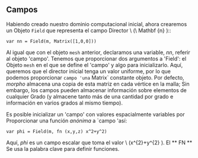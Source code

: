 <!-- TRANSLATED by md-translate -->
## Campos

Habiendo creado nuestro dominio computacional inicial, ahora crearemos un
Objeto `Field` que representa el campo Director \ (\ Mathbf {n} \)::

```
var nn = Field(m, Matrix([1,0,0]))
```

Al igual que con el objeto `mesh` anterior, declaramos una variable, _nn_, referir
al objeto 'campo'.
Tenemos que proporcionar dos argumentos a 'Field': el
Objeto `mesh` en el que se define el 'campo' y algo para
inicializarlo.
Aquí, queremos que el director inicial tenga un
valor uniforme, por lo que podemos proporcionar `campo 'una` Matrix` constante
objeto.
Por defecto, _morpho_ almacena una copia de esta matriz en cada vértice
en la malla;
Sin embargo, los campos pueden almacenar información sobre elementos de cualquier
Grado (y almacene tanto más de una cantidad por grado e información
en varios grados al mismo tiempo).

Es posible inicializar un 'campo' con valores espacialmente variables por
Proporcionar una función _anónima_ a `campo 'así:

```
var phi = Field(m, fn (x,y,z) x^2+y^2)
```

Aquí, _phi_ es un campo escalar que toma el valor \ (x^{2}+y^{2} \).
El
** FN ** Se usa la palabra clave para definir funciones.